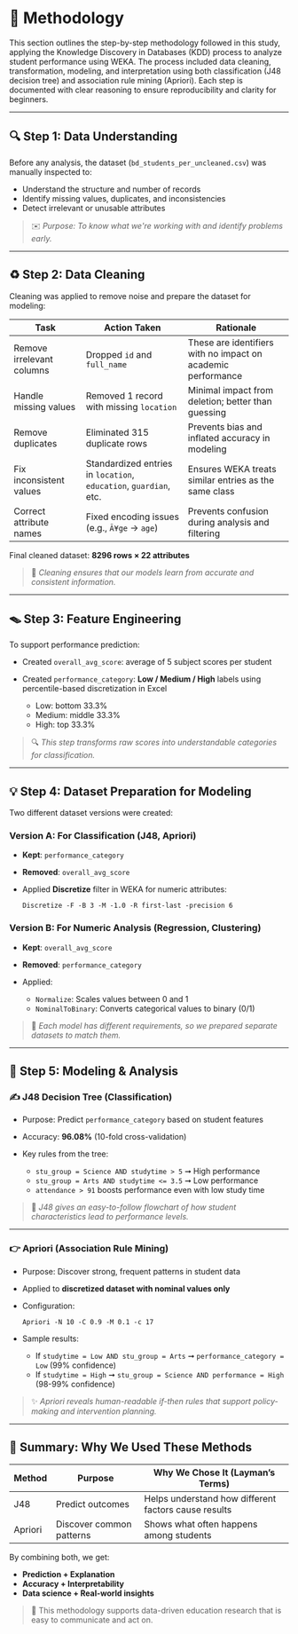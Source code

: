 # 📃 Methodology 

This section outlines the step-by-step methodology followed in this study, applying the Knowledge Discovery in Databases (KDD) process to analyze student performance using WEKA. The process included data cleaning, transformation, modeling, and interpretation using both classification (J48 decision tree) and association rule mining (Apriori). Each step is documented with clear reasoning to ensure reproducibility and clarity for beginners.

---

## 🔍 Step 1: Data Understanding

Before any analysis, the dataset (`bd_students_per_uncleaned.csv`) was manually inspected to:

* Understand the structure and number of records
* Identify missing values, duplicates, and inconsistencies
* Detect irrelevant or unusable attributes

> ✉️ *Purpose: To know what we're working with and identify problems early.*

---

## ♻️ Step 2: Data Cleaning

Cleaning was applied to remove noise and prepare the dataset for modeling:

| Task                      | Action Taken                                                      | Rationale                                                    |
| ------------------------- | ----------------------------------------------------------------- | ------------------------------------------------------------ |
| Remove irrelevant columns | Dropped `id` and `full_name`                                      | These are identifiers with no impact on academic performance |
| Handle missing values     | Removed 1 record with missing `location`                          | Minimal impact from deletion; better than guessing           |
| Remove duplicates         | Eliminated 315 duplicate rows                                     | Prevents bias and inflated accuracy in modeling              |
| Fix inconsistent values   | Standardized entries in `location`, `education`, `guardian`, etc. | Ensures WEKA treats similar entries as the same class        |
| Correct attribute names   | Fixed encoding issues (e.g., `Ã¥ge` → `age`)                      | Prevents confusion during analysis and filtering             |

Final cleaned dataset: **8296 rows × 22 attributes**

> 🔧 *Cleaning ensures that our models learn from accurate and consistent information.*

---

## 🪤 Step 3: Feature Engineering

To support performance prediction:

* Created `overall_avg_score`: average of 5 subject scores per student
* Created `performance_category`: **Low / Medium / High** labels using percentile-based discretization in Excel

  * Low: bottom 33.3%
  * Medium: middle 33.3%
  * High: top 33.3%

> 🔍 *This step transforms raw scores into understandable categories for classification.*

---

## 💡 Step 4: Dataset Preparation for Modeling

Two different dataset versions were created:

### Version A: For Classification (J48, Apriori)

* **Kept**: `performance_category`
* **Removed**: `overall_avg_score`
* Applied **Discretize** filter in WEKA for numeric attributes:

  ```
  Discretize -F -B 3 -M -1.0 -R first-last -precision 6
  ```

### Version B: For Numeric Analysis (Regression, Clustering)

* **Kept**: `overall_avg_score`
* **Removed**: `performance_category`
* Applied:

  * `Normalize`: Scales values between 0 and 1
  * `NominalToBinary`: Converts categorical values to binary (0/1)

> 🔧 *Each model has different requirements, so we prepared separate datasets to match them.*

---

## 🔢 Step 5: Modeling & Analysis

### ✍️ J48 Decision Tree (Classification)

* Purpose: Predict `performance_category` based on student features
* Accuracy: **96.08%** (10-fold cross-validation)
* Key rules from the tree:

  * `stu_group = Science AND studytime > 5` ➞ High performance
  * `stu_group = Arts AND studytime <= 3.5` ➞ Low performance
  * `attendance > 91` boosts performance even with low study time

> 🌟 *J48 gives an easy-to-follow flowchart of how student characteristics lead to performance levels.*

---

### 👉 Apriori (Association Rule Mining)

* Purpose: Discover strong, frequent patterns in student data
* Applied to **discretized dataset with nominal values only**
* Configuration:

  ```
  Apriori -N 10 -C 0.9 -M 0.1 -c 17
  ```
* Sample results:

  * If `studytime = Low AND stu_group = Arts` ➞ `performance_category = Low` (99% confidence)
  * If `studytime = High` ➞ `stu_group = Science AND performance = High` (98-99% confidence)

> ✨ *Apriori reveals human-readable if-then rules that support policy-making and intervention planning.*

---

## 🔹 Summary: Why We Used These Methods

| Method  | Purpose                  | Why We Chose It (Layman’s Terms)                     |
| ------- | ------------------------ | ---------------------------------------------------- |
| J48     | Predict outcomes         | Helps understand how different factors cause results |
| Apriori | Discover common patterns | Shows what often happens among students              |

By combining both, we get:

* **Prediction + Explanation**
* **Accuracy + Interpretability**
* **Data science + Real-world insights**

> 📆 This methodology supports data-driven education research that is easy to communicate and act on.
